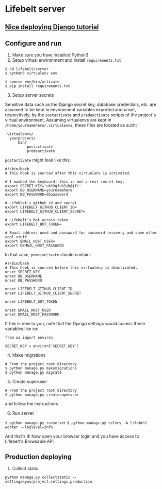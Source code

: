 # Lifebelt server

## [Nice deploying Django tutorial](http://adambeagle.com/blog/deploying-django-17-ubuntu/)

## Configure and run

1. Make sure you have installed Python3
2. Setup virtual environment and install `requirements.txt`

  ```
  $ cd lifebelt/server
  $ python3 virtualenv env

  $ source env/bin/activate
  $ pip install requirements.txt
  ```

3. Setup server secrets

  Sensitive data such as the Django secret key, database credentials, etc. are assumed to be kept in environment variables exported and unset, respectively, by the `postactivate` and `predeactivate` scripts of the project's virtual environment. Assuming virtualenvs are kept in `/home/yournamehere/.virtualenvs`, these files are located as such:

  ```
  .virtualenvs/
    yourproject/
        bin/
            postactivate
            predeactivate
  ```

  `postactivate` might look like this:

  ```
  #!/bin/bash
  # This hook is sourced after this virtualenv is activated.

  # I mashed the keyboard; this is not a real secret key.
  export SECRET_KEY='ukh3qfu%3jh@jf('
  export DB_USERNAME=yournamehere
  export DB_PASSWORD=dbpassword

  # Lifeblet's github id and secret
  export LIFEBELT_GITHUB_CLIENT_ID=
  export LIFEBELT_GITHUB_CLIENT_SECRET=

  # Lifebelt's bot access token
  export LIFEBELT_BOT_TOKEN=

  # Email address used and password for password recovery and some other cool stuff
  export EMAIL_HOST_USER=
  export ÒEMAIL_HOST_PASSWORD
  ```

  In that case, `predeactivate` should contain:

  ```
  #!/bin/bash
  # This hook is sourced before this virtualenv is deactivated.
  unset SECRET_KEY
  unset DB_USERNAME
  unset DB_PASSWORD

  unset LIFEBELT_GITHUB_CLIENT_ID
  unset LIFEBELT_GITHUB_CLIENT_SECRET

  unset LIFEBELT_BOT_TOKEN

  unset EMAIL_HOST_USER
  unset EMAIL_HOST_PASSWORD
  ```

  If this is new to you, note that the Django settings would access these variables like so:

  ```
  from os import environ

  SECRET_KEY = environ['SECRET_KEY']
  ```

4. Make migrations

  ```
  # From the project root directory
  $ python manage.py makemigrations
  $ python manage.py migrate
  ```

5. Create superuser

  ```
  # From the project root directory
  $ python manage.py createsuperuser
  ```

  and follow the instructions

6. Run server

  `$ python manage.py runserver`
  `$ python manage.py celery -A lifebelt worker --loglevel=info`

And that's it! Now open your browser login and you have access to Lifebelt's Browsable API

## Production deploying

1. Collect static

  ```
  python manage.py collectstatic --settings=yourproject.settings.production
  ```
